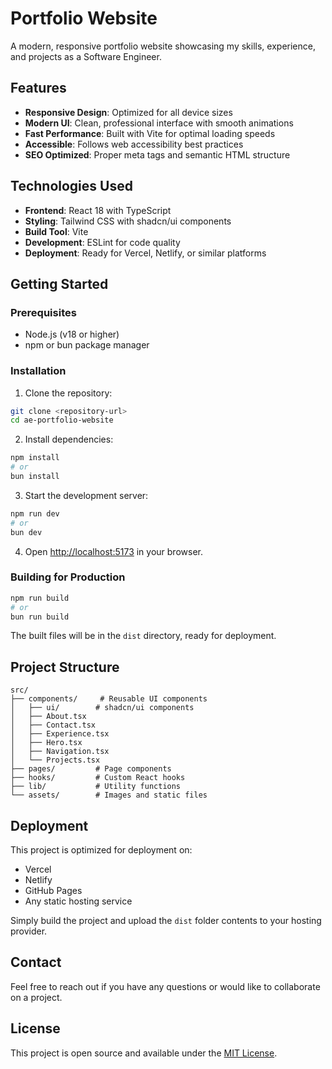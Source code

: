 # Portfolio Website

A modern, responsive portfolio website showcasing my skills, experience, and projects as a Software Engineer.

## Features

- **Responsive Design**: Optimized for all device sizes
- **Modern UI**: Clean, professional interface with smooth animations
- **Fast Performance**: Built with Vite for optimal loading speeds
- **Accessible**: Follows web accessibility best practices
- **SEO Optimized**: Proper meta tags and semantic HTML structure

## Technologies Used

- **Frontend**: React 18 with TypeScript
- **Styling**: Tailwind CSS with shadcn/ui components
- **Build Tool**: Vite
- **Development**: ESLint for code quality
- **Deployment**: Ready for Vercel, Netlify, or similar platforms

## Getting Started

### Prerequisites

- Node.js (v18 or higher)
- npm or bun package manager

### Installation

1. Clone the repository:
```bash
git clone <repository-url>
cd ae-portfolio-website
```

2. Install dependencies:
```bash
npm install
# or
bun install
```

3. Start the development server:
```bash
npm run dev
# or
bun dev
```

4. Open [http://localhost:5173](http://localhost:5173) in your browser.

### Building for Production

```bash
npm run build
# or
bun run build
```

The built files will be in the `dist` directory, ready for deployment.

## Project Structure

```
src/
├── components/     # Reusable UI components
│   ├── ui/        # shadcn/ui components
│   ├── About.tsx
│   ├── Contact.tsx
│   ├── Experience.tsx
│   ├── Hero.tsx
│   ├── Navigation.tsx
│   └── Projects.tsx
├── pages/         # Page components
├── hooks/         # Custom React hooks
├── lib/           # Utility functions
└── assets/        # Images and static files
```

## Deployment

This project is optimized for deployment on:
- Vercel
- Netlify
- GitHub Pages
- Any static hosting service

Simply build the project and upload the `dist` folder contents to your hosting provider.

## Contact

Feel free to reach out if you have any questions or would like to collaborate on a project.

## License

This project is open source and available under the [MIT License](LICENSE).
